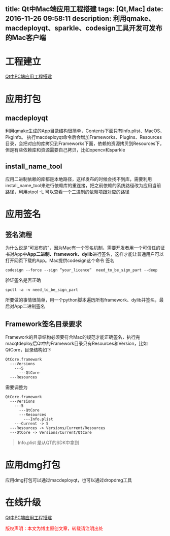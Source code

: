 title: Qt中Mac端应用工程搭建
tags: [Qt,Mac]
date: 2016-11-26 09:58:11
description: 利用qmake、macdeployqt、sparkle、codesign工具开发可发布的Mac客户端
---

# 工程建立

[Qt中PC端应用工程搭建](http://peter517.github.io/2016/11/28/Qt%E4%B8%ADPC%E7%AB%AF%E5%BA%94%E7%94%A8%E5%B7%A5%E7%A8%8B%E6%90%AD%E5%BB%BA/#工程建立)

# 应用打包

## macdeployqt
利用qmake生成的App目录结构很简单，Contents下面只有Info.plist、MacOS、PkgInfo。
执行macdeployqt命令后会增加Frameworks、PlugIns、Resources目录，会把对应的库拷贝到Frameworks下面，依赖的资源拷贝到Resources下，但是有些依赖库和资源需要自己拷贝，比如opencv和sparkle

## install_name_tool
应用二进制依赖的库都是本地路径，这样发布的时候会找不到库，需要利用install_name_tool来进行依赖库的重连接，把之前依赖的系统路径改为应用当前路径，利用otool -L 可以查看一个二进制的依赖项跟对应的路径

# 应用签名

## 签名流程
为什么说是“可发布的”，因为Mac有一个签名机制，需要开发者用一个可信任的证书对App中**App二进制、framework、dylib**进行签名，这样才能让普通用户可以打开网页下载的App。Mac提供codesign这个命令
签名
```
codesign --force --sign “your_licence”  need_to_be_sign_part --deep
```
验证签名是否正确
```
spctl -a -v need_to_be_sign_part

```
所要做的事情很简单，用一个python脚本遍历所有framework、dylib并签名，最后对App二进制签名

## Framework签名目录要求
Framework的目录结构必须要符合Mac的规范才能正确签名，执行完macqtdeploy后Qt中的Framework目录只有Resources和Version，比如QtCore，目录结构如下
```
QtCore.framework
  ---Versions
    ---5
      ---QtCore
  ---Resources
```
需要调整为
```
QtCore.framework
  ---Versions
    ---5
      ---QtCore
      ---Resources
        ---Info.plist        
    ---Current -> 5
  ---Resources -> Versions/Current/Resources
  ---QtCore -> Versions/Current/QtCore
```
> Info.plist 是从QT的SDK中拿到

# 应用dmg打包
应用dmg打包可以通过macdeployqt，也可以通过dropdmg工具

# 在线升级

[Qt中PC端应用工程搭建](http://peter517.github.io/2016/11/28/Qt%E4%B8%ADPC%E7%AB%AF%E5%BA%94%E7%94%A8%E5%B7%A5%E7%A8%8B%E6%90%AD%E5%BB%BA/#在线升级)


<font color="#FF0000">版权声明：本文为博主原创文章，转载请注明出处</font>
